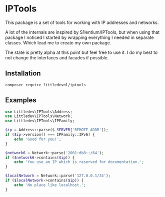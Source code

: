 # IPTools

This package is a set of tools for working with IP addresses and networks. 

A lot of the internals are inspired by S1lentium/IPTools, but when using that package I noticed I started by 
wrapping everything I needed in separate classes. Which lead me to create my own package.

The state is pretty alpha at this point but feel free to use it. I do my best to not change the interfaces and facades if possible.

## Installation

`composer require littledevnl/iptools`

## Examples

```php
use Littledev\IPTools\Address;
use Littledev\IPTools\Network;
use Littledev\IPTools\IPFamily;

$ip = Address::parse($_SERVER['REMOTE_ADDR']);
if ($ip->version() === IPFamily::IPv6) {
    echo 'Good for you!';
}

$network6 = Network::parse('2001:db8::/64');
if ($network6->contains($ip)) {
    echo 'You use an IP which is reserved for documentation.';
}

$localNetwork = Network::parse('127.0.0.1/24');
if ($localNetwork->contains($ip)) {
    echo 'No place like localhost.';
}
```
